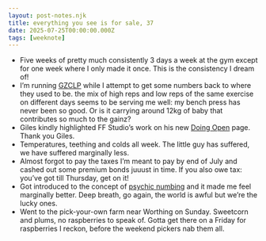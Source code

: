 ```yaml
---
layout: post-notes.njk
title: everything you see is for sale, 37
date: 2025-07-25T00:00:00.000Z
tags: [weeknote]
---
```


* Five weeks of pretty much consistently 3 days a week at the gym except for one week where I only made it once. This is the consistency I dream of!
* I’m running [GZCLP](https://thefitness.wiki/routines/gzclp/) while I attempt to get some numbers back to where they used to be. the mix of high reps and low reps of the same exercise on different days seems to be serving me well: my bench press has never been so good. Or is it carrying around 12kg of baby that contributes so much to the gainz?
* Giles kindly highlighted FF Studio’s work on his new [Doing Open](https://gilest.org/doingopen/) page. Thank you Giles.
* Temperatures, teething and colds all week. The little guy has suffered, we have suffered marginally less.
* Almost forgot to pay the taxes I’m meant to pay by end of July and cashed out some premium bonds juuust in time. If you also owe tax: you’ve got till Thursday, get on it!
* Got introduced to the concept of [psychic numbing](https://thegoldenhour.substack.com/p/the-inverse-of-awe?r=58d&triedRedirect=true) and it made me feel marginally better. Deep breath, go again, the world is awful but we’re the lucky ones.
* Went to the pick-your-own farm near Worthing on Sunday. Sweetcorn and plums, no raspberries to speak of. Gotta get there on a Friday for raspberries I reckon, before the weekend pickers nab them all.